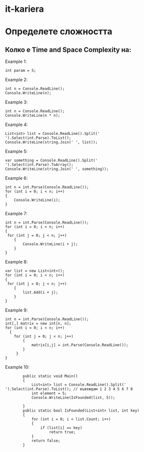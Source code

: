 # it-kariera

# Определете сложността

## Колко е Time and Space Complexity на:

Example 1: <br/>
```
int param = 5;
```

Example 2: <br/>
```
int n = Console.ReadLine();
Console.WriteLine(n);
``` 

Example 3: <br/>
```
int n = Console.ReadLine();
Console.WriteLine(n * n);
``` 

Example 4: <br/>
```
List<int> list = Console.ReadLine().Split(' ').Select(int.Parse).ToList();
Console.WriteLine(string.Join(' ', list));
``` 

Example 5: <br/>
```
var something = Console.ReadLine().Split(' ').Select(int.Parse).ToArray();
Console.WriteLine(string.Join(' ', something));
``` 

Example 6: <br/>
```
int n = int.Parse(Console.ReadLine());
for (int i = 0; i < n; i++)
{
	Console.WriteLine(i);
}
``` 

Example 7: <br/>
```
int n = int.Parse(Console.ReadLine());
for (int i = 0; i < n; i++)
{
 for (int j = 0; j < n; j++)
	{
		Console.WriteLine(i + j);
    }
}
``` 

Example 8: <br/>
```
var list = new List<int>();
for (int i = 0; i < n; i++)
{
 for (int j = 0; j < n; j++)
	{
		list.Add(i + j);
    }
}
``` 

Example 9: <br/>
```
int n = int.Parse(Console.ReadLine());
int[,] matrix = new int[n, n];
for (int i = 0; i < n; i++)
  {
    for (int j = 0; j < n; j++)
        {
            matrix[i,j] = int.Parse(Console.ReadLine());
        }
     }
}
``` 

Example 10: <br/>
```
        public static void Main()
        {
            List<int> list = Console.ReadLine().Split(' ').Select(int.Parse).ToList(); // въвеждам 1 2 3 4 5 6 7 8
            int element = 5;
            Console.WriteLine(IsFounded(list, 5));
            
        }
        public static bool IsFounded(List<int> list, int key)
        {
            for (int i = 0; i < list.Count; i++)
            {
                if (list[i] == key)
                    return true;
            }
            return false;
        }
``` 